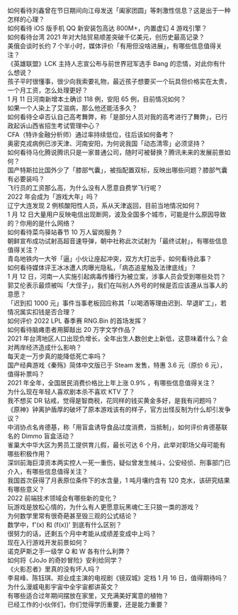 如何看待刘鑫曾在节日期间向江母发送「阖家团圆」等刺激性信息？这是出于一种怎样的心理？  
如何看待 iOS 版手机 QQ 新安装包高达 800M+，内置虚幻 4 游戏引擎？  
如何看待台湾 2021 年对大陆贸易顺差突破千亿美元，创历史最高记录？  
美俄会谈时长约 7 个半小时，媒体评价「有用但没啥进展」，有哪些信息值得关注？  
《英雄联盟》LCK 主持人志宣公布与前世界冠军选手 Bang 的恋情，对此你有什么想说？  
孩子平时很懂事，很少向我索要礼物，最近孩子想要买一个玩具但价格实在太贵，一个月工资，怎么处理更好？  
1 月 11 日河南新增本土确诊 118 例，安阳 65 例，目前情况如何？  
如果一个人染上了艾滋病，那么他还能活多久？  
如何看待仝卓否认自己高考舞弊，称「是部分人员对我的高考进行了舞弊」，已行政起诉山西省招生考试管理中心？  
CFA（特许金融分析师）通过率持续低位，往后该如何备考？  
奥密克戎病例已涉天津、河南安阳，为何说我国「动态清零」必须坚持？  
如何看待马化腾说腾讯只是一家普通公司，随时可被替换？腾讯未来的发展前景如何？  
国产特斯拉比国外少了「膝部气囊」，被指配置双标，反映出哪些问题？膝部气囊有必要装吗？  
飞行员的工资那么高，为什么没有人愿意自费学飞行呢？  
2022 年会成为「游戏大年」吗？  
辽宁大连发现 2 例核酸阳性人员，系从天津返回，目前当地情况如何？  
1 月 12 日大量用户反映电信出现断网，波及全国多个城市，可能是什么原因导致的？你用的是什么网络？  
如何看待菜鸟驿站春节 10 万人留岗服务？  
朝鲜宣布成功试射高超音速导弹，朝中社称此次试射为「最终试射」，有哪些信息值得关注？  
青岛地铁内一大爷「逼」小伙让座起冲突，双方大打出手，如何看待此事？  
如何看待媒体评王冰冰遭人肉曝光隐私，「病态追星触及法律底线」？  
1 月 12 日，河南一人实施引起病毒传播行为被立案，涉事人员会受到哪些处罚？  
郭艾伦表示最烦被叫「大侄子」，我们在叫别人外号的时候是否应该遵从当事人的意愿？  
「迟到扣 1000 元」事件当事老板回应称其「以喝酒等理由迟到、早退旷工」，若情况属实扣钱是否合理？  
如何评价 2022 LPL 春季赛 RNG.Bin 的首场发挥？  
如何看待脑瘫患者用脚敲出 20 万字文学作品？  
2021 年台湾地区人口出现负增长，全年出生人数创史上新低，这意味着什么？会对两岸经济造成什么影响？  
每天走一万步真的能降低死亡率吗？  
国产经典游戏《秦殇》简体中文版已于 Steam 发售，特惠 3.6 元（原价 6 元），值得补票吗？  
2021 年全年，全国居民消费价格比上年上涨 0.9% ，有哪些信息值得关注？  
为什么现在年轻人喜欢剧本杀不喜欢 KTV 了？  
我不想买 DR 钻戒，觉得是智商税，花同样的钱买黄金多好，是我有问题吗？  
《原神》钟离护盾厚的破坏了原本游戏该有的样子，官方出怪反制为什么却引发争议？  
中消协点名肯德基，称「用盲盒诱导食品过度消费，当抵制」，如何评价肯德基联名的 Dimmo 盲盒活动？  
雀巢大中华大区为男员工提供育儿假，最长可达 6 个月，此举对职场父母可能有哪些积极作用？  
深圳前海巨漳资本两实控人一死一重伤，疑似曾发生械斗，公安经侦、刑事部门已介入，有哪些信息值得关注？  
我国首次获得了月表原位条件下的水含量，1 吨月壤约含有 120 克水，该研究结果有哪些意义？  
2022 前端技术领域会有哪些新的变化？  
玩游戏是放松心情的，为什么有人更愿意玩黑魂仁王只狼一类的游戏？  
为何数学里常有很奇葩甚至毁三观的公式结论？  
数学中，f'(x) 和 (f(x))' 到底有什么区别？  
很努力的话，还剩五个月中考能从成绩差变成中上吗？  
现在入行游戏开发前景如何？  
诺克萨斯之手一级学 Q 和 W 各有什么利弊？  
如何将《JoJo 的奇妙冒险》安利给同学？  
《火影忍者》里真的没有坏人吗？  
李易峰、陈钰琪、郑业成主演的电视剧《镜双城》定档 1 月 16 日，值得期待吗？  
为什么漫威电影宇宙中全宇宙都讲英文？  
有哪些适合过年期间摆放在家里，又充满美好寓意的植物？  
已经工作的小伙伴们，你们觉得学历重要，还是能力重要？  
